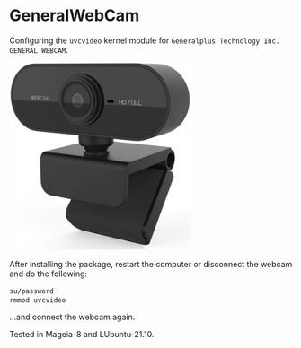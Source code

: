 # GeneralWebCam
Configuring the `uvcvideo` kernel module for `Generalplus Technology Inc. GENERAL WEBCAM`.

![](https://github.com/AKotov-dev/GeneralWebCam/blob/main/ScreenShot.png)

After installing the package, restart the computer or disconnect the webcam and do the following:
```
su/password
rmmod uvcvideo
```
...and connect the webcam again.

Tested in Mageia-8 and LUbuntu-21.10.
